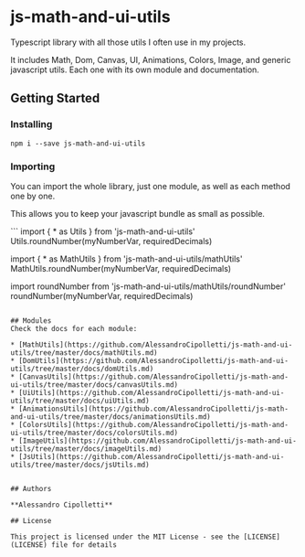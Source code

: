 # js-math-and-ui-utils

Typescript library with all those utils I often use in my projects.

It includes Math, Dom, Canvas, UI, Animations, Colors, Image, and generic javascript utils.
Each one with its own module and documentation.

## Getting Started
### Installing
```
npm i --save js-math-and-ui-utils
```
### Importing
<p>You can import the whole library, just one module, as well as each method one by one.</p>
<p>This allows you to keep your javascript bundle as small as possible.</p>
```
import { * as Utils } from 'js-math-and-ui-utils'
Utils.roundNumber(myNumberVar, requiredDecimals)

import { * as MathUtils } from 'js-math-and-ui-utils/mathUtils'
MathUtils.roundNumber(myNumberVar, requiredDecimals)

import roundNumber from 'js-math-and-ui-utils/mathUtils/roundNumber'
roundNumber(myNumberVar, requiredDecimals)
```

## Modules
Check the docs for each module:

* [MathUtils](https://github.com/AlessandroCipolletti/js-math-and-ui-utils/tree/master/docs/mathUtils.md)
* [DomUtils](https://github.com/AlessandroCipolletti/js-math-and-ui-utils/tree/master/docs/domUtils.md)
* [CanvasUtils](https://github.com/AlessandroCipolletti/js-math-and-ui-utils/tree/master/docs/canvasUtils.md)
* [UiUtils](https://github.com/AlessandroCipolletti/js-math-and-ui-utils/tree/master/docs/uiUtils.md)
* [AnimationsUtils](https://github.com/AlessandroCipolletti/js-math-and-ui-utils/tree/master/docs/animationsUtils.md)
* [ColorsUtils](https://github.com/AlessandroCipolletti/js-math-and-ui-utils/tree/master/docs/colorsUtils.md)
* [ImageUtils](https://github.com/AlessandroCipolletti/js-math-and-ui-utils/tree/master/docs/imageUtils.md)
* [JsUtils](https://github.com/AlessandroCipolletti/js-math-and-ui-utils/tree/master/docs/jsUtils.md)


## Authors

**Alessandro Cipolletti**

## License

This project is licensed under the MIT License - see the [LICENSE](LICENSE) file for details

